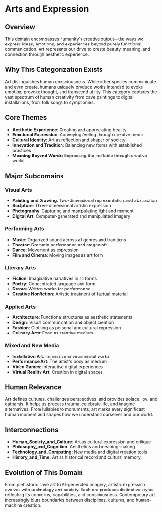# Arts and Expression

## Overview
This domain encompasses humanity's creative output—the ways we express ideas, emotions, and experiences beyond purely functional communication. Art represents our drive to create beauty, meaning, and connection through aesthetic experience.

## Why This Categorization Exists
Art distinguishes human consciousness. While other species communicate and even create, humans uniquely produce works intended to evoke emotion, provoke thought, and transcend utility. This category captures the vast spectrum of human creativity from cave paintings to digital installations, from folk songs to symphonies.

## Core Themes
- **Aesthetic Experience**: Creating and appreciating beauty
- **Emotional Expression**: Conveying feeling through creative media
- **Cultural Identity**: Art as reflection and shaper of society
- **Innovation and Tradition**: Balancing new forms with established practices
- **Meaning Beyond Words**: Expressing the ineffable through creative works

## Major Subdomains

### Visual Arts
- **Painting and Drawing**: Two-dimensional representation and abstraction
- **Sculpture**: Three-dimensional artistic expression
- **Photography**: Capturing and manipulating light and moment
- **Digital Art**: Computer-generated and manipulated imagery

### Performing Arts
- **Music**: Organized sound across all genres and traditions
- **Theater**: Dramatic performance and stagecraft
- **Dance**: Movement as expression
- **Film and Cinema**: Moving images as art form

### Literary Arts
- **Fiction**: Imaginative narratives in all forms
- **Poetry**: Concentrated language and form
- **Drama**: Written works for performance
- **Creative Nonfiction**: Artistic treatment of factual material

### Applied Arts
- **Architecture**: Functional structures as aesthetic statements
- **Design**: Visual communication and object creation
- **Fashion**: Clothing as personal and cultural expression
- **Culinary Arts**: Food as creative medium

### Mixed and New Media
- **Installation Art**: Immersive environmental works
- **Performance Art**: The artist's body as medium
- **Video Games**: Interactive digital experiences
- **Virtual Reality Art**: Creation in digital spaces

## Human Relevance
Art defines cultures, challenges perspectives, and provides solace, joy, and catharsis. It helps us process trauma, celebrate life, and imagine alternatives. From lullabies to monuments, art marks every significant human moment and shapes how we understand ourselves and our world.

## Interconnections
- **Human_Society_and_Culture**: Art as cultural expression and critique
- **Philosophy_and_Cognition**: Aesthetics and meaning-making
- **Technology_and_Computing**: New media and digital creation tools
- **History_and_Time**: Art as historical record and cultural memory

## Evolution of This Domain
From prehistoric cave art to AI-generated imagery, artistic expression evolves with technology and society. Each era produces distinctive styles reflecting its concerns, capabilities, and consciousness. Contemporary art increasingly blurs boundaries between disciplines, cultures, and human-machine creation.